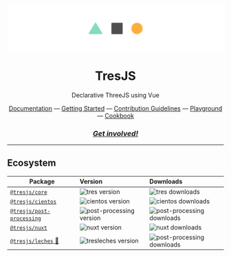 ![.github/banner.png](/.github/tres-banner.png)

<h1 align="center">
TresJS
</h1>
<p align="center">
Declarative ThreeJS using Vue
<p>

<div align="center">
  <a href="https://docs.tresjs.org/">Documentation</a> —
  <a href="https://docs.tresjs.org/guide/">Getting Started</a> —
  <a href="https://github.com/Tresjs/tres/blob/main/CONTRIBUTING.md">Contribution Guidelines</a> —
  <a href="https://play.tresjs.org">Playground</a> —
  <a href="https://docs.tresjs.org/cookbook/">Cookbook</a>
</div>

<h3 align="center">
<a href="https://discord.gg/KNs4J7P9"><i>Get involved!</i></a>
</h3>

---


## Ecosystem

| Package                     | Version                                                                                            | Downloads |
| --------------------------- | :------------------------------------------------------------------------------------------------- | :-------- |
| [`@tresjs/core` ](https://github.com/TresJS/tres)     | ![tres version](https://img.shields.io/npm/v/@tresjs/core/latest.svg?label=%20&color=%2382DBCA)    | ![tres downloads](https://img.shields.io/npm/dm/@tresjs/core.svg?label=%20&color=%2382DBCA) |
| [`@tresjs/cientos`](https://github.com/TresJS/cientos)    | ![cientos version](https://img.shields.io/npm/v/@tresjs/cientos/latest.svg?label=%20&color=%23f19b00) | ![cientos downloads](https://img.shields.io/npm/dm/@tresjs/cientos?label=%20&color=%23f19b00) |
| [`@tresjs/post-processing`](https://github.com/TresJS/post-processing)   | ![post-processing version](https://img.shields.io/npm/v/@tresjs/post-processing/latest.svg?label=%20&color=ff7bac) | ![post-processing downloads](https://img.shields.io/npm/dm/@tresjs/post-processing?label=%20&color=ff7bac) |
| [`@tresjs/nuxt`](https://github.com/TresJS/nuxt)  | ![nuxt version](https://img.shields.io/npm/v/@tresjs/nuxt/latest.svg?label=%20&color=4f4f4f&logo=nuxt.js) | ![nuxt downloads](https://img.shields.io/npm/dm/@tresjs/nuxt?label=%20&color=4f4f4f&logo=nuxt.js) |
| [`@tresjs/leches` 🍰](https://github.com/TresJS/leches)  | ![tresleches version](https://img.shields.io/npm/v/@tresjs/leches/latest.svg?label=%20&color=ffffff) | ![post-processing downloads](https://img.shields.io/npm/dm/@tresjs/leches?label=%20&color=ffffff) |

